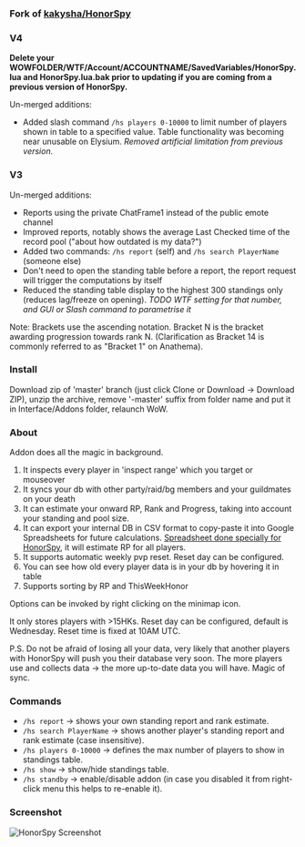 ### Fork of [kakysha/HonorSpy](https://github.com/kakysha/HonorSpy)

### V4
**Delete your WOWFOLDER/WTF/Account/ACCOUNTNAME/SavedVariables/HonorSpy.lua and HonorSpy.lua.bak prior to updating if you are coming from a previous version of HonorSpy.**

Un-merged additions:
* Added slash command `/hs players 0-10000` to limit number of players shown in table to a specified value. Table functionality was becoming near unusable on Elysium. _Removed artificial limitation from previous version._


### V3
Un-merged additions:
* Reports using the private ChatFrame1 instead of the public emote channel
* Improved reports, notably shows the average Last Checked time of the record pool ("about how outdated is my data?")
* Added two commands: `/hs report` (self) and `/hs search PlayerName` (someone else)
* Don't need to open the standing table before a report, the report request will trigger the computations by itself
* Reduced the standing table display to the highest 300 standings only (reduces lag/freeze on opening). _TODO WTF setting for that number, and GUI or Slash command to parametrise it_

Note: Brackets use the ascending notation. Bracket N is the bracket awarding progression towards rank N. (Clarification as Bracket 14 is commonly referred to as "Bracket 1" on Anathema).

### Install
Download zip of 'master' branch (just click Clone or Download -> Download ZIP), unzip the archive, remove '-master' suffix from folder name and put it in Interface/Addons folder, relaunch WoW.

### About
Addon does all the magic in background.

1. It inspects every player in 'inspect range' which you target or mouseover
2. It syncs your db with other party/raid/bg members and your guildmates on your death
3. It can estimate your onward RP, Rank and Progress, taking into account your standing and pool size.
3. It can export your internal DB in CSV format to copy-paste it into Google Spreadsheets for future calculations. [Spreadsheet done specially for HonorSpy](https://docs.google.com/spreadsheets/d/1OvZ7PRhrFjRn8IoH8HIPwHfRDEq50uO64YLCsSsjBQc/edit#gid=2113352865), it will estimate RP for all players.
4. It supports automatic weekly pvp reset. Reset day can be configured.
5. You can see how old every player data is in your db by hovering it in table
6. Supports sorting by RP and ThisWeekHonor

Options can be invoked by right clicking on the minimap icon.

It only stores players with >15HKs.
Reset day can be configured, default is Wednesday. Reset time is fixed at 10AM UTC.

P.S. Do not be afraid of losing all your data, very likely that another players with HonorSpy will push you their database very soon. The more players use and collects data -> the more up-to-date data you will have. Magic of sync.

### Commands
* `/hs report` -> shows your own standing report and rank estimate.
* `/hs search PlayerName` -> shows another player's standing report and rank estimate (case insensitive).
* `/hs players 0-10000` -> defines the max number of players to show in standings table.
* `/hs show` -> show/hide standings table.
* `/hs standby` -> enable/disable addon (in case you disabled it from right-click menu this helps to re-enable it).

### Screenshot

![HonorSpy Screenshot](https://habrastorage.org/files/31b/e92/f9e/31be92f9eb044a53b4eb642d0ca43bbc.png)
